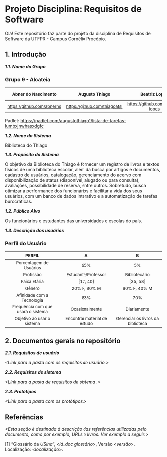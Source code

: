 
# Projeto Disciplina: Requisitos de Software

Olá! Este repositório faz parte do projeto da disciplina de Requisitos de Software da UTFPR - Campus Cornélio Procópio. 

## 1. Introdução

***1.1.  Nome do Grupo***

### Grupo 9 - Alcateia

|<sub>Abner do Nascimento</sub>|<sub>Augusto Thiago</sub>|<sub>Beatriz Lopes</sub>|<sub>Carlos Hereman</sub>|<sub>Letícia Marchioni</sub>|<sub>Luccas Hessel<sub>|<sub>Ana Cecília Santana de Oliveira</sub>
| :---: | :---: | :---: | :---: | :---: | :---: | :---: |
|<sub>https://github.com/abnerns</sub>|<sub>https://github.com/thiagoatsl</sub>|<sub>https://github.com/beatriz-lopes</sub>|<sub>https://github.com/CarlosHereman</sub>|<sub>https://github.com/lemarchioni</sub>|<sub>https://github.com/LuccasHessel</sub>|<sub>https://github.com/anaceciliaso</sub>|

Padlet: https://padlet.com/augustothiago1/lista-de-tarefas-lumbxjnwhasxdgfc


***1.2.  Nome do Sistema***

Biblioteca do Thiago

***1.3.  Propósito do Sistema***

O objetivo da Biblioteca do Thiago é fornecer um registro de livros e textos físicos de uma biblioteca escolar, além da busca por artigos e documentos, cadastro de usuários, catalogação, gerenciamento do acervo com disponibilização de status (disponível, alugado ou para consulta), avaliações, possibilidade de reserva, entre outros. Sobretudo, busca otimizar a performance dos funcionários e facilitar a vida dos seus usuários, com um banco de dados interativo e a automatização de tarefas burocráticas.

***1.2.  Público Alvo***

Os funcionários e estudantes das universidades e escolas do país.

***1.3. Descrição dos usuários***

### Perfil do Usuário

|<sub>PERFIL</sub>|<sub>A</sub>|<sub>B</sub>|
| :---: | :---: | :---: |
|<sub>Porcentagem de Usuários</sub>|<sub>95%</sub>|<sub>5%</sub>|
|<sub>Profissão</sub>|<sub>Estudante/Professor</sub>|<sub>Bibliotecário</sub>|
|<sub>Faixa Etária</sub>|<sub>[17, 40]</sub>|<sub>[35, 58]</sub>|
|<sub>Gênero</sub>|<sub>20% F, 80% M</sub>|<sub>60% F, 40% M</sub>|
|<sub>Afinidade com a Tecnologia</sub>|<sub>83%</sub>|<sub>70%</sub>|
|<sub>Frequência com que usará o sistema</sub>|<sub>Ocasionalmente</sub>|<sub>Diariamente</sub>|
|<sub>Objetivo ao usar o sistema</sub>|<sub>Encontrar material de estudo</sub>|<sub>Gerenciar os livros da biblioteca</sub>|

## 2. Documentos gerais no repositório

***2.1. Requisitos de usuário***

*<Link para a pasta com os requisitos de usuário.>*

***2.2. Requisitos de sistema***

*<Link para a pasta de requisitos de sistema .>*

***2.3. Protótipos***

*<Link para a pasta com os protótipos.>*

## Referências

*<Esta seção é destinada à descrição das referências utilizadas pelo documento, como por exemplo, URLs e livros. Ver exemplo a seguir:>*

[1] “Glossário da _USina_”, <_id_doc glossário_>, Versão <_versão_>. Localização: <_localização_>.
